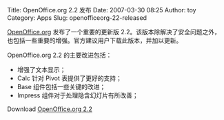Title: OpenOffice.org 2.2 发布
Date: 2007-03-30 08:25
Author: toy
Category: Apps
Slug: openofficeorg-22-released

[OpenOffice.org](http://www.openoffice.org/) 发布了一个重要的更新版
2.2。该版本除解决了安全问题之外，也包括一些重要的增强。官方建议用户下载此版本，并加以更新。

OpenOffice.org 2.2 的主要改进包括：

-   增强了文本显示；
-   Calc 针对 Pivot 表提供了更好的支持；
-   Base 组件包括一些关键的改进；
-   Impress 组件对于处理隐含幻灯片有所改善；

Download [OpenOffice.org 2.2](http://download.openoffice.org/2.2.0/)
